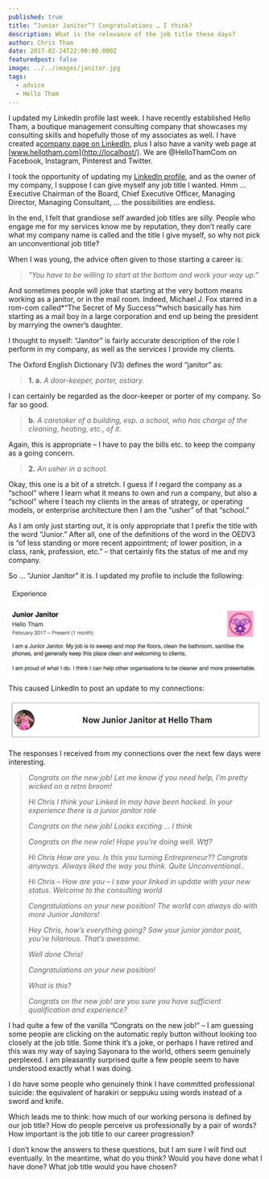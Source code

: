 ```yaml
---
published: true
title: “Junior Janitor”​? Congratulations … I think?
description: What is the relevance of the job title these days?
author: Chris Tham
date: 2017-02-24T22:00:00.000Z
featuredpost: false
image: ../../images/janitor.jpg
tags:
  - advice
  - Hello Tham
---
```


I updated my LinkedIn profile last week. I have recently established Hello Tham, a boutique management consulting company that showcases my consulting skills and hopefully those of my associates as well. I have created a[company page on LinkedIn](http://www.linkedin.com/company/17950469/), plus I also have a vanity web page at [www.hellotham.com](http://localhost/). We are @HelloThamCom on Facebook, Instagram, Pinterest and Twitter.

I took the opportunity of updating my [LinkedIn profile](http://linkedin.com/in/christham), and as the owner of my company, I suppose I can give myself any job title I wanted. Hmm … Executive Chairman of the Board, Chief Executive Officer, Managing Director, Managing Consultant, … the possibilities are endless.

In the end, I felt that grandiose self awarded job titles are silly. People who engage me for my services know me by reputation, they don’t really care what my company name is called and the title I give myself, so why not pick an unconventional job title?

When I was young, the advice often given to those starting a career is:

> _“You have to be willing to start at the bottom and work your way up.”_

And sometimes people will joke that starting at the very bottom means working as a janitor, or in the mail room. Indeed, Michael J. Fox starred in a rom-com called*“The Secret of My Success”*which basically has him starting as a mail boy in a large corporation and end up being the president by marrying the owner’s daughter.

I thought to myself: “Janitor” is fairly accurate description of the role I perform in my company, as well as the services I provide my clients.

The Oxford English Dictionary (V3) defines the word “janitor” as:

> **1. a.** _A door-keeper, porter, ostiary._

I can certainly be regarded as the door-keeper or porter of my company. So far so good.

> **b.** _A caretaker of a building, esp. a school, who has charge of the cleaning, heating, etc., of it._

Again, this is appropriate – I have to pay the bills etc. to keep the company as a going concern.

> **2.** _An usher in a school._

Okay, this one is a bit of a stretch. I guess if I regard the company as a “school” where I learn what it means to own and run a company, but also a “school” where I teach my clients in the areas of strategy, or operating models, or enterprise architecture then I am the “usher” of that “school.”

As I am only just starting out, it is only appropriate that I prefix the title with the word “Junior.” After all, one of the definitions of the word in the OEDV3 is “of less standing or more recent appointment; of lower position, in a class, rank, profession, etc.” – that certainly fits the status of me and my company.

So … “Junior Janitor” it is. I updated my profile to include the following:

![Profile excerpt](../../images/janitor-1.jpeg)

This caused LinkedIn to post an update to my connections:

![LinkedIn Update](../../images/janitor-2.png)

The responses I received from my connections over the next few days were interesting.

> _Congrats on the new job! Let me know if you need help, I’m pretty wicked on a retro broom!_
>
> _Hi Chris I think your Linked In may have been hacked. In your experience there is a junior janitor role_
>
> _Congrats on the new job! Looks exciting … I think_
>
> _Congrats on the new role! Hope you’re doing well. Wtf?_
>
> _Hi Chris How are you. Is this you turning Entrepreneur?? Congrats anyways. Always liked the way you think. Quite Unconventional.._
>
> _Hi Chris – How are you – I saw your linked in update with your new status. Welcome to the consulting world_
>
> _Congratulations on your new position! The world can always do with more Junior Janitors!_
>
> _Hey Chris, how’s everything going? Saw your junior janitor post, you’re hilarious. That’s awesome._
>
> _Well done Chris!_
>
> _Congratulations on your new position!_
>
> _What is this?_
>
> _Congrats on the new job! are you sure you have sufficient qualification and experience?_

I had quite a few of the vanilla “Congrats on the new job!” – I am guessing some people are clicking on the automatic reply button without looking too closely at the job title. Some think it’s a joke, or perhaps I have retired and this was my way of saying Sayonara to the world, others seem genuinely perplexed. I am pleasantly surprised quite a few people seem to have understood exactly what I was doing.

I do have some people who genuinely think I have committed professional suicide: the equivalent of harakiri or seppuku using words instead of a sword and knife.

Which leads me to think: how much of our working persona is defined by our job title? How do people perceive us professionally by a pair of words? How important is the job title to our career progression?

I don’t know the answers to these questions, but I am sure I will find out eventually. In the meantime, what do you think? Would you have done what I have done? What job title would you have chosen?
